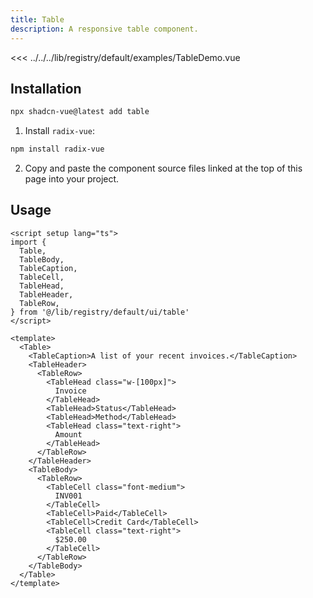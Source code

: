 ```yaml
---
title: Table
description: A responsive table component.
---
```


<ComponentPreview name="TableDemo" >

<<< ../../../lib/registry/default/examples/TableDemo.vue

</ComponentPreview>



## Installation

```bash
npx shadcn-vue@latest add table
```

<ManualInstall>

1. Install `radix-vue`:

```bash
npm install radix-vue
```

2. Copy and paste the component source files linked at the top of this page into your project.
</ManualInstall>

## Usage

```vue
<script setup lang="ts">
import {
  Table,
  TableBody,
  TableCaption,
  TableCell,
  TableHead,
  TableHeader,
  TableRow,
} from '@/lib/registry/default/ui/table'
</script>

<template>
  <Table>
    <TableCaption>A list of your recent invoices.</TableCaption>
    <TableHeader>
      <TableRow>
        <TableHead class="w-[100px]">
          Invoice
        </TableHead>
        <TableHead>Status</TableHead>
        <TableHead>Method</TableHead>
        <TableHead class="text-right">
          Amount
        </TableHead>
      </TableRow>
    </TableHeader>
    <TableBody>
      <TableRow>
        <TableCell class="font-medium">
          INV001
        </TableCell>
        <TableCell>Paid</TableCell>
        <TableCell>Credit Card</TableCell>
        <TableCell class="text-right">
          $250.00
        </TableCell>
      </TableRow>
    </TableBody>
  </Table>
</template>
```